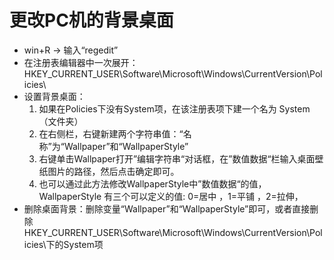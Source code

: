 # 更改PC机的背景桌面

- win+R → 输入“regedit”
- 在注册表编辑器中一次展开：HKEY_CURRENT_USER\Software\Microsoft\Windows\CurrentVersion\Policies\ 
- 设置背景桌面：
  1. 如果在Policies下没有System项，在该注册表项下建一个名为 System（文件夹）
  2. 在右侧栏，右键新建两个字符串值：“名称”为“Wallpaper”和“WallpaperStyle”
  3. 右键单击Wallpaper打开”编辑字符串“对话框，在”数值数据“栏输入桌面壁纸图片的路径，然后点击确定即可。
  4. 也可以通过此方法修改WallpaperStyle中”数值数据“的值，WallpaperStyle 有三个可以定义的值: 0=居中 ，1=平铺 ，2=拉伸，
- 删除桌面背景：删除变量“Wallpaper”和“WallpaperStyle”即可，或者直接删除HKEY_CURRENT_USER\Software\Microsoft\Windows\CurrentVersion\Policies\下的System项

